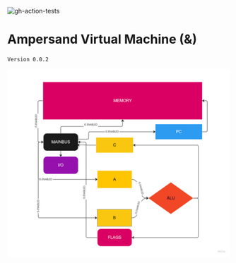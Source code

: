 ![gh-action-tests](https://github.com/SamimiesGames/Ampersand/actions/workflows/tests.yaml/badge.svg)
# Ampersand Virtual Machine (&)
`Version 0.0.2`

![Flowchart](docs/Flowchart0.0.2.jpg)

